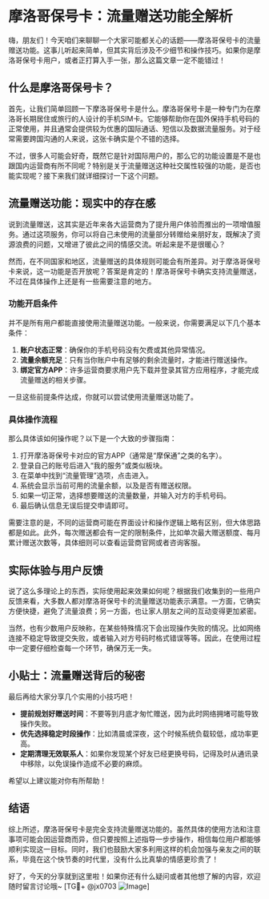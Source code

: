 # 摩洛哥保号卡：流量赠送功能全解析

嗨，朋友们！今天咱们来聊聊一个大家可能都关心的话题——摩洛哥保号卡的流量赠送功能。这事儿听起来简单，但其实背后涉及不少细节和操作技巧。如果你是摩洛哥保号卡用户，或者正打算入手一张，那么这篇文章一定不能错过！

## 什么是摩洛哥保号卡？

首先，让我们简单回顾一下摩洛哥保号卡是什么。摩洛哥保号卡是一种专门为在摩洛哥长期居住或旅行的人设计的手机SIM卡。它能够帮助你在国外保持手机号码的正常使用，并且通常会提供较为优惠的国际通话、短信以及数据流量服务。对于经常需要跨国沟通的人来说，这张卡确实是个不错的选择。

不过，很多人可能会好奇，既然它是针对国际用户的，那么它的功能设置是不是也跟国内运营商有所不同呢？特别是关于流量赠送这种社交属性较强的功能，是否也能实现呢？接下来我们就详细探讨一下这个问题。

## 流量赠送功能：现实中的存在感

说到流量赠送，这其实是近年来各大运营商为了提升用户体验而推出的一项增值服务。通过这项服务，你可以将自己未使用的流量部分转赠给亲朋好友，既解决了资源浪费的问题，又增进了彼此之间的情感交流。听起来是不是很暖心？

然而，在不同国家和地区，流量赠送的具体规则可能会有所差异。对于摩洛哥保号卡来说，这一功能是否开放呢？答案是肯定的！摩洛哥保号卡确实支持流量赠送，不过在具体操作上还是有一些需要注意的地方。

### 功能开启条件

并不是所有用户都能直接使用流量赠送功能。一般来说，你需要满足以下几个基本条件：

1. **账户状态正常**：确保你的手机号码没有欠费或其他异常情况。
2. **流量余额充足**：只有当你账户中有足够的剩余流量时，才能进行赠送操作。
3. **绑定官方APP**：许多运营商要求用户先下载并登录其官方应用程序，才能完成流量赠送的相关步骤。

一旦这些前提条件达成，你就可以尝试使用流量赠送功能了。

### 具体操作流程

那么具体该如何操作呢？以下是一个大致的步骤指南：

1. 打开摩洛哥保号卡对应的官方APP（通常是“摩保通”之类的名字）。
2. 登录自己的账号后进入“我的服务”或类似板块。
3. 在菜单中找到“流量管理”选项，点击进入。
4. 系统会显示当前可用的流量余额，以及是否有赠送权限。
5. 如果一切正常，选择想要赠送的流量数量，并输入对方的手机号码。
6. 最后确认信息无误后提交申请即可。

需要注意的是，不同的运营商可能在界面设计和操作逻辑上略有区别，但大体思路都是如此。此外，每次赠送都会有一定的限制条件，比如单次最大赠送额度、每月累计赠送次数等，具体细则可以查看运营商官网或者咨询客服。

## 实际体验与用户反馈

说了这么多理论上的东西，实际使用起来效果如何呢？根据我们收集到的一些用户反馈来看，大多数人都对摩洛哥保号卡的流量赠送功能表示满意。一方面，它确实方便快捷，避免了流量浪费；另一方面，也让家人朋友之间的互动变得更加紧密。

当然，也有少数用户反映称，在某些特殊情况下会出现操作失败的情况。比如网络连接不稳定导致提交失败，或者输入对方号码时格式错误等等。因此，在使用过程中一定要仔细检查每一个环节，确保万无一失。

## 小贴士：流量赠送背后的秘密

最后再给大家分享几个实用的小技巧吧！

- **提前规划好赠送时间**：不要等到月底才匆忙赠送，因为此时网络拥堵可能导致操作失败。
- **优先选择稳定时段操作**：比如清晨或深夜，这个时候系统负载较低，成功率更高。
- **定期清理无效联系人**：如果你发现某个好友已经更换号码，记得及时从通讯录中移除，以免误操作造成不必要的麻烦。

希望以上建议能对你有所帮助！

## 结语

综上所述，摩洛哥保号卡是完全支持流量赠送功能的。虽然具体的使用方法和注意事项可能会因运营商而异，但只要按照上述指导一步步操作，相信每位用户都能够顺利实现这一目标。同时，我们也鼓励大家多利用这样的机会加强与亲友之间的联系，毕竟在这个快节奏的时代里，没有什么比真挚的情感更珍贵了！

好了，今天的分享就到这里啦！如果你还有什么疑问或者其他想了解的内容，欢迎随时留言讨论哦~ [TG💪+ @jx0703 ![Image](https://github.com/user-attachments/assets/dbca1d08-cadb-493c-b0ec-ad6f7a83f270)]